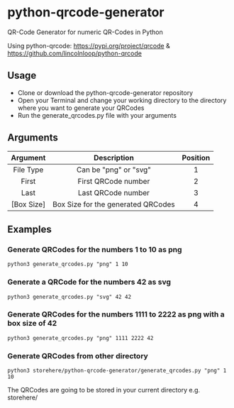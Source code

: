 # python-qrcode-generator

QR-Code Generator for numeric QR-Codes in Python

Using python-qrcode: https://pypi.org/project/qrcode & https://github.com/lincolnloop/python-qrcode 

## Usage
- Clone or download the python-qrcode-generator repository
- Open your Terminal and change your working directory to the directory where you want to generate your QRCodes
- Run the generate_qrcodes.py file with your arguments

## Arguments
|  Argument  |             Description            | Position |
|:----------:|:----------------------------------:|:--------:|
|  File Type |        Can be "png" or "svg"       |     1    |
|    First   |         First QRCode number        |     2    |
|    Last    |         Last QRCode number         |     3    |
| [Box Size] | Box Size for the generated QRCodes |     4    |

## Examples
### Generate QRCodes for the numbers 1 to 10 as png
```
python3 generate_qrcodes.py "png" 1 10
```
### Generate a QRCode for the numbers 42 as svg
```
python3 generate_qrcodes.py "svg" 42 42
```
### Generate QRCodes for the numbers 1111 to 2222 as png with a box size of 42
```
python3 generate_qrcodes.py "png" 1111 2222 42
```
### Generate QRCodes from other directory
```
python3 storehere/python-qrcode-generator/generate_qrcodes.py "png" 1 10
```
The QRCodes are going to be stored in your current directory e.g. storehere/
